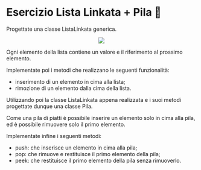 # Esercizio Lista Linkata + Pila 🛴

Progettate una classe ListaLinkata generica.

<div style="text-align: center;">
    <img src="https://i.ibb.co/PgRKW3S/lista-linkata.png">
</div>

Ogni elemento della lista contiene un valore e il riferimento al prossimo elemento.

Implementate poi i metodi che realizzano le seguenti funzionalità:

- inserimento di un elemento in cima alla lista;
- rimozione di un elemento dalla cima della lista.

Utilizzando poi la classe ListaLinkata appena realizzata e i suoi metodi progettate dunque una classe Pila.

Come una pila di piatti è possibile inserire un elemento solo in cima alla pila, ed è possibile rimuovere solo il primo elemento.

Implementate infine i seguenti metodi:

- push: che inserisce un elemento in cima alla pila;
- pop: che rimuove e restituisce il primo elemento della pila;
- peek: che restituisce il primo elemento della pila senza rimuoverlo.